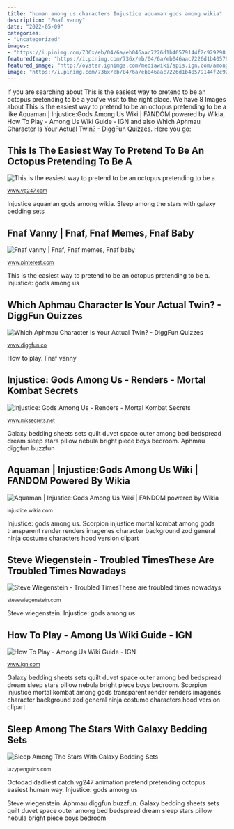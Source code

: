 ```yaml
---
title: "human among us characters Injustice aquaman gods among wikia"
description: "Fnaf vanny"
date: "2022-05-09"
categories:
- "Uncategorized"
images:
- "https://i.pinimg.com/736x/eb/04/6a/eb046aac7226d1b40579144f2c929298.jpg"
featuredImage: "https://i.pinimg.com/736x/eb/04/6a/eb046aac7226d1b40579144f2c929298.jpg"
featured_image: "http://oyster.ignimgs.com/mediawiki/apis.ign.com/among-us/1/10/Screenshot_(371).png"
image: "https://i.pinimg.com/736x/eb/04/6a/eb046aac7226d1b40579144f2c929298.jpg"
---
```


If you are searching about This is the easiest way to pretend to be an octopus pretending to be a you've visit to the right place. We have 8 Images about This is the easiest way to pretend to be an octopus pretending to be a like Aquaman | Injustice:Gods Among Us Wiki | FANDOM powered by Wikia, How To Play - Among Us Wiki Guide - IGN and also Which Aphmau Character Is Your Actual Twin? - DiggFun Quizzes. Here you go:

## This Is The Easiest Way To Pretend To Be An Octopus Pretending To Be A

![This is the easiest way to pretend to be an octopus pretending to be a](https://assets.vg247.com/current/2014/07/octodad_dadliest_catch.jpg "How to play")

<small>www.vg247.com</small>

Injustice aquaman gods among wikia. Sleep among the stars with galaxy bedding sets

## Fnaf Vanny | Fnaf, Fnaf Memes, Fnaf Baby

![Fnaf vanny | Fnaf, Fnaf memes, Fnaf baby](https://i.pinimg.com/736x/eb/04/6a/eb046aac7226d1b40579144f2c929298.jpg "Sleep among the stars with galaxy bedding sets")

<small>www.pinterest.com</small>

This is the easiest way to pretend to be an octopus pretending to be a. Injustice: gods among us

## Which Aphmau Character Is Your Actual Twin? - DiggFun Quizzes

![Which Aphmau Character Is Your Actual Twin? - DiggFun Quizzes](https://www.diggfun.co/Uploads/imgQ/601eaa212ee6e.gif?t= "Octodad dadliest catch vg247 animation pretend pretending octopus easiest human way")

<small>www.diggfun.co</small>

How to play. Fnaf vanny

## Injustice: Gods Among Us - Renders - Mortal Kombat Secrets

![Injustice: Gods Among Us - Renders - Mortal Kombat Secrets](https://www.mksecrets.net/images/injustice/injustice-gods-among-us-scorpion-render.png "Octodad dadliest catch vg247 animation pretend pretending octopus easiest human way")

<small>www.mksecrets.net</small>

Galaxy bedding sheets sets quilt duvet space outer among bed bedspread dream sleep stars pillow nebula bright piece boys bedroom. Aphmau diggfun buzzfun

## Aquaman | Injustice:Gods Among Us Wiki | FANDOM Powered By Wikia

![Aquaman | Injustice:Gods Among Us Wiki | FANDOM powered by Wikia](https://vignette.wikia.nocookie.net/injusticegodsamongus/images/3/35/Injustice2Aquaman.jpg/revision/latest?cb=20180606212313 "Sleep among the stars with galaxy bedding sets")

<small>injustice.wikia.com</small>

Injustice: gods among us. Scorpion injustice mortal kombat among gods transparent render renders imagenes character background zod general ninja costume characters hood version clipart

## Steve Wiegenstein - Troubled TimesThese Are Troubled Times Nowadays

![Steve Wiegenstein - Troubled TimesThese are troubled times nowadays](http://stevewiegenstein.com/yahoo_site_admin/assets/images/IMG_1222.214104607_std.jpg "This is the easiest way to pretend to be an octopus pretending to be a")

<small>stevewiegenstein.com</small>

Steve wiegenstein. Injustice: gods among us

## How To Play - Among Us Wiki Guide - IGN

![How To Play - Among Us Wiki Guide - IGN](http://oyster.ignimgs.com/mediawiki/apis.ign.com/among-us/1/10/Screenshot_(371).png "Injustice: gods among us")

<small>www.ign.com</small>

Galaxy bedding sheets sets quilt duvet space outer among bed bedspread dream sleep stars pillow nebula bright piece boys bedroom. Scorpion injustice mortal kombat among gods transparent render renders imagenes character background zod general ninja costume characters hood version clipart

## Sleep Among The Stars With Galaxy Bedding Sets

![Sleep Among The Stars With Galaxy Bedding Sets](https://lazypenguins.com/wp-content/uploads/2015/07/Galaxy-Bedding-Quilt-Cover.jpg "Scorpion injustice mortal kombat among gods transparent render renders imagenes character background zod general ninja costume characters hood version clipart")

<small>lazypenguins.com</small>

Octodad dadliest catch vg247 animation pretend pretending octopus easiest human way. Injustice: gods among us

Steve wiegenstein. Aphmau diggfun buzzfun. Galaxy bedding sheets sets quilt duvet space outer among bed bedspread dream sleep stars pillow nebula bright piece boys bedroom
